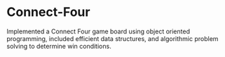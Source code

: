 # Connect-Four
Implemented a Connect Four game board using object oriented programming, included efficient data structures, and algorithmic problem solving to determine win conditions.

